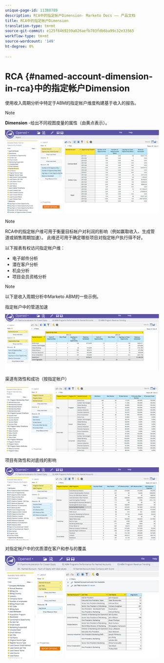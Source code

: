 ```yaml
---
unique-page-id: 11380789
description: RCA中的指定帐户Dimension- Marketo Docs —— 产品文档
title: RCA中的指定帐户Dimension
translation-type: tm+mt
source-git-commit: e125f8469239a026aefb703fdb6ba99c32e33565
workflow-type: tm+mt
source-wordcount: '149'
ht-degree: 0%

---
```



# RCA {#named-account-dimension-in-rca}中的指定帐户Dimension

使用收入周期分析中特定于ABM的指定帐户维度构建基于收入的报告。

>[!NOTE]
>
>**Dimension** -给出不同视图度量的属性（由黄点表示）。

![](assets/one-2.png)

>[!NOTE]
>
>RCA中的指定帐户维可用于衡量目标帐户对利润的影响（例如赢取收入、生成管道或销售周期加速）。 此维还可用于确定哪些项目对指定帐户执行得不好。

以下报表有权访问指定帐户维：

* 电子邮件分析
* 潜在客户分析
* 机会分析
* 项目会员资格分析

>[!NOTE]
>
>以下是收入周期分析中Marketo ABM的一些示例。

指定帐户中的管道加速

![](assets/two-1.png)

渠道有效性和成功（按指定帐户）

![](assets/three-2.png)

项目有效性和对底线的影响

![](assets/four-3.png)

对指定帐户中的优质潜在客户和参与的覆盖

![](assets/five-2.png)
